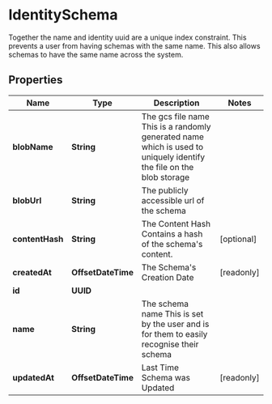 

# IdentitySchema

Together the name and identity uuid are a unique index constraint. This prevents a user from having schemas with the same name. This also allows schemas to have the same name across the system.

## Properties

Name | Type | Description | Notes
------------ | ------------- | ------------- | -------------
**blobName** | **String** | The gcs file name  This is a randomly generated name which is used to uniquely identify the file on the blob storage | 
**blobUrl** | **String** | The publicly accessible url of the schema | 
**contentHash** | **String** | The Content Hash  Contains a hash of the schema&#39;s content. |  [optional]
**createdAt** | **OffsetDateTime** | The Schema&#39;s Creation Date |  [readonly]
**id** | **UUID** |  | 
**name** | **String** | The schema name  This is set by the user and is for them to easily recognise their schema | 
**updatedAt** | **OffsetDateTime** | Last Time Schema was Updated |  [readonly]



